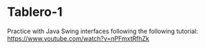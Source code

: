 # Tablero-1

Practice with Java Swing interfaces following the following tutorial: https://www.youtube.com/watch?v=nPFmxtRfhZk
